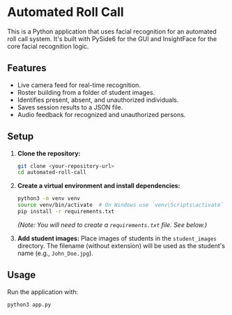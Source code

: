 # Automated Roll Call

This is a Python application that uses facial recognition for an automated roll call system. It's built with PySide6 for the GUI and InsightFace for the core facial recognition logic.

## Features

- Live camera feed for real-time recognition.
- Roster building from a folder of student images.
- Identifies present, absent, and unauthorized individuals.
- Saves session results to a JSON file.
- Audio feedback for recognized and unauthorized persons.

## Setup

1.  **Clone the repository:**
    ```bash
    git clone <your-repository-url>
    cd automated-roll-call
    ```

2.  **Create a virtual environment and install dependencies:**
    ```bash
    python3 -m venv venv
    source venv/bin/activate  # On Windows use `venv\Scripts\activate`
    pip install -r requirements.txt
    ```
    *(Note: You will need to create a `requirements.txt` file. See below.)*

3.  **Add student images:**
    Place images of students in the `student_images` directory. The filename (without extension) will be used as the student's name (e.g., `John_Doe.jpg`).

## Usage

Run the application with:
```bash
python3 app.py
```